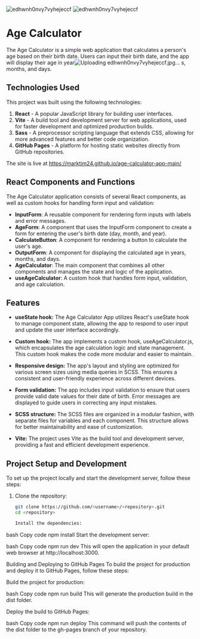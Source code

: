 ![edhwnh0nvy7vyhejeccf](https://user-images.githubusercontent.com/32004431/233442392-8ecc4f31-267b-4856-83e7-2a93e63adc62.jpg)
![edhwnh0nvy7vyhejeccf](https://user-images.githubusercontent.com/32004431/233442478-9d1c2d36-4f0e-4ac0-98f7-dafa5e8f9b39.jpg)

# Age Calculator

The Age Calculator is a simple web application that calculates a person's age based on their birth date. Users can input their birth date, and the app will display their age in year![Uploading edhwnh0nvy7vyhejeccf.jpg…]()
s, months, and days.

## Technologies Used

This project was built using the following technologies:

1. **React** - A popular JavaScript library for building user interfaces.
2. **Vite** - A build tool and development server for web applications, used for faster development and optimized production builds.
3. **Sass** - A preprocessor scripting language that extends CSS, allowing for more advanced features and better code organization.
4. **GitHub Pages** - A platform for hosting static websites directly from GitHub repositories.

The site is live at https://marktim24.github.io/age-calculator-app-main/

## React Components and Functions

The Age Calculator application consists of several React components, as well as custom hooks for handling form input and validation:

- **InputForm**: A reusable component for rendering form inputs with labels and error messages.
- **AgeForm**: A component that uses the InputForm component to create a form for entering the user's birth date (day, month, and year).
- **CalculateButton**: A component for rendering a button to calculate the user's age.
- **OutputForm**: A component for displaying the calculated age in years, months, and days.
- **AgeCalculator**: The main component that combines all other components and manages the state and logic of the application.
- **useAgeCalculator**: A custom hook that handles form input, validation, and age calculation.

## Features

- **useState hook:**
  The Age Calculator App utilizes React's useState hook to manage component state, allowing the app to respond to user input and update the user interface accordingly.

- **Custom hook:**
  The app implements a custom hook, useAgeCalculator.js, which encapsulates the age calculation logic and state management. This custom hook makes the code more modular and easier to maintain.

- **Responsive design:**
  The app's layout and styling are optimized for various screen sizes using media queries in SCSS. This ensures a consistent and user-friendly experience across different devices.

- **Form validation:**
  The app includes input validation to ensure that users provide valid date values for their date of birth. Error messages are displayed to guide users in correcting any input mistakes.

- **SCSS structure:**
  The SCSS files are organized in a modular fashion, with separate files for variables and each component. This structure allows for better maintainability and ease of customization.

- **Vite:**
  The project uses Vite as the build tool and development server, providing a fast and efficient development experience.

## Project Setup and Development

To set up the project locally and start the development server, follow these steps:

1. Clone the repository:

   ```bash
   git clone https://github.com/<username>/<repository>.git
   cd <repository>

   Install the dependencies:
   ```

bash
Copy code
npm install
Start the development server:

bash
Copy code
npm run dev
This will open the application in your default web browser at http://localhost:3000.

Building and Deploying to GitHub Pages
To build the project for production and deploy it to GitHub Pages, follow these steps:

Build the project for production:

bash
Copy code
npm run build
This will generate the production build in the dist folder.

Deploy the build to GitHub Pages:

bash
Copy code
npm run deploy
This command will push the contents of the dist folder to the gh-pages branch of your repository.
